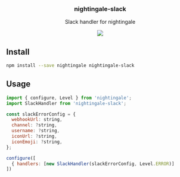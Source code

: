<h3 align="center">
  nightingale-slack
</h3>

<p align="center">
  Slack handler for nightingale
</p>

<p align="center">
  <a href="https://npmjs.org/package/nightingale-slack"><img src="https://img.shields.io/npm/v/nightingale-slack.svg?style=flat-square"></a>
</p>

## Install

```sh
npm install --save nightingale nightingale-slack
```

## Usage

```js
import { configure, Level } from 'nightingale';
import SlackHandler from 'nightingale-slack';

const slackErrorConfig = {
  webhookUrl: string,
  channel: ?string,
  username: ?string,
  iconUrl: ?string,
  iconEmoji: ?string,
};

configure([
  { handlers: [new SlackHandler(slackErrorConfig, Level.ERROR)]
])
```
